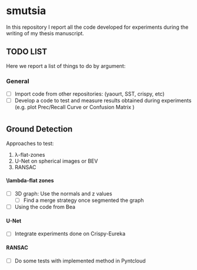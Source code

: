 # smutsia

In this repository I report all the code developed for experiments during the writing of my thesis manuscript.

## TODO LIST
Here we report a list of things to do by argument:

### General
* [ ] Import code from other repositories: (yaourt, SST, crispy, etc) 
* [ ] Develop a code to test and measure results obtained during experiments (e.g. plot Prec/Recall Curve or Confusion Matrix )
#
## Ground Detection
Approaches to test:

1. &lambda;-flat-zones
2. U-Net on spherical images or BEV
3. RANSAC


#### \lambda-flat zones
* [ ] 3D graph: Use the normals and z values
   * [ ] Find a merge strategy once segmented the graph 

* [ ] Using the code from Bea

#### U-Net
* [ ] Integrate experiments done on Crispy-Eureka

#### RANSAC
* [ ] Do some tests with implemented method in Pyntcloud
